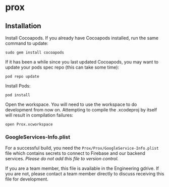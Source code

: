# prox

## Installation
Install Cocoapods. If you already have Cocoapods installed, run the same
command to update:

    sudo gem install cocoapods

If it has been a while since you last updated Cocoapods, you may want to update
your pods spec repo (this can take some time):

    pod repo update

Install Pods:

    pod install

Open the workspace. You will need to use the workspace to do development from
now on. Attempting to compile the .xcodeproj by itself will result in
compilation failures:

    open Prox.xcworkspace

### GoogleServices-Info.plist
For a successful build, you need the `Prox/Prox/GoogleService-Info.plist` file
which contains secrets to connect to Firebase and our backend services. *Please
do not add this file to version control.*

If you are a team member, this file is available in the Engineering gdrive. If
you are not, please contact a team member directly to discuss receiving this
file for development.
